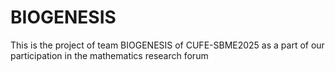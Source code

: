 # BIOGENESIS
This is the project of team BIOGENESIS of CUFE-SBME2025 as a part of our participation in the mathematics research forum
